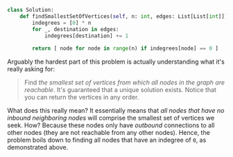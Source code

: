 ```python
class Solution:
    def findSmallestSetOfVertices(self, n: int, edges: List[List[int]]) -> List[int]:
        indegrees = [0] * n
        for _, destination in edges:
            indegrees[destination] += 1
            
        return [ node for node in range(n) if indegrees[node] == 0 ]
```

Arguably the hardest part of this problem is actually understanding what it's really asking for:

> Find *the smallest set of vertices from which all nodes in the graph are reachable*. It's guaranteed that a unique solution exists. Notice that you can return the vertices in any order.

What does this really mean? It essentially means that *all nodes that have no inbound neighboring nodes* will comprise the smallest set of vertices we seek. How? Because these nodes only have *outbound* connections to all other nodes (they are not reachable from any other nodes). Hence, the problem boils down to finding all nodes that have an indegree of `0`, as demonstrated above.